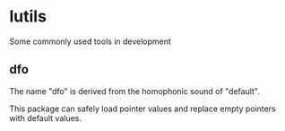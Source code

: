 # lutils

Some commonly used tools in development

## dfo
The name "dfo" is derived from the homophonic sound of "default".

This package can safely load pointer values and replace empty pointers with default values.

